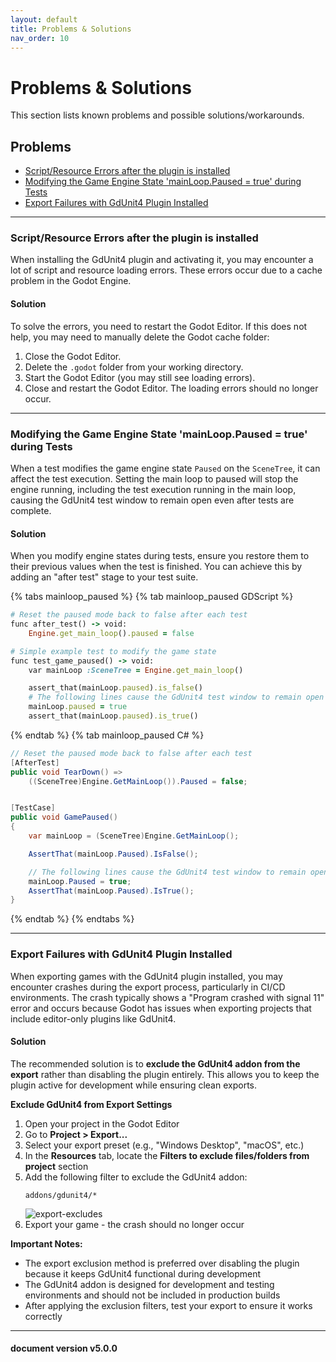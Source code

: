 ```yaml
---
layout: default
title: Problems & Solutions
nav_order: 10
---
```


# Problems & Solutions

This section lists known problems and possible solutions/workarounds.

## Problems

- [Script/Resource Errors after the plugin is installed](/gdUnit4/faq/solutions/#scriptresource-errors-after-the-plugin-is-installed)
- [Modifying the Game Engine State 'mainLoop.Paused = true' during Tests](/gdUnit4/faq/solutions/#modifying-the-game-engine-state-mainlooppaused--true-during-tests)
- [Export Failures with GdUnit4 Plugin Installed](/gdUnit4/faq/solutions/#export-failures-with-gdunit4-plugin-installed)

---

### Script/Resource Errors after the plugin is installed

When installing the GdUnit4 plugin and activating it, you may encounter a lot of script and resource loading errors.
These errors occur due to a cache problem in the Godot Engine.

<h4> Solution </h4>

To solve the errors, you need to restart the Godot Editor. If this does not help, you may need to manually delete
the Godot cache folder:

1. Close the Godot Editor.
2. Delete the `.godot` folder from your working directory.
3. Start the Godot Editor (you may still see loading errors).
4. Close and restart the Godot Editor. The loading errors should no longer occur.

---

### Modifying the Game Engine State 'mainLoop.Paused = true' during Tests

When a test modifies the game engine state `Paused` on the `SceneTree`, it can affect the test execution.
Setting the main loop to paused will stop the engine running, including the test execution running in the main loop,
causing the GdUnit4 test window to remain open even after tests are complete.

<h4> Solution </h4>

When you modify engine states during tests, ensure you restore them to their previous values when the test is finished.
You can achieve this by adding an "after test" stage to your test suite.

{% tabs mainloop_paused %}
{% tab mainloop_paused GDScript %}

```ruby
# Reset the paused mode back to false after each test
func after_test() -> void:
    Engine.get_main_loop().paused = false

# Simple example test to modify the game state
func test_game_paused() -> void:
    var mainLoop :SceneTree = Engine.get_main_loop()

    assert_that(mainLoop.paused).is_false()
    # The following lines cause the GdUnit4 test window to remain open even after tests are complete
    mainLoop.paused = true
    assert_that(mainLoop.paused).is_true()
```

{% endtab %}
{% tab mainloop_paused C# %}

```cs
// Reset the paused mode back to false after each test
[AfterTest]
public void TearDown() =>
    ((SceneTree)Engine.GetMainLoop()).Paused = false;


[TestCase]
public void GamePaused()
{
    var mainLoop = (SceneTree)Engine.GetMainLoop();

    AssertThat(mainLoop.Paused).IsFalse();

    // The following lines cause the GdUnit4 test window to remain open even after tests are complete
    mainLoop.Paused = true;
    AssertThat(mainLoop.Paused).IsTrue();
}
```

{% endtab %}
{% endtabs %}

---

### Export Failures with GdUnit4 Plugin Installed

When exporting games with the GdUnit4 plugin installed, you may encounter crashes during the export process,
particularly in CI/CD environments.
The crash typically shows a "Program crashed with signal 11" error and occurs because Godot has issues when exporting
projects that include editor-only plugins like GdUnit4.

<h4> Solution </h4>

The recommended solution is to **exclude the GdUnit4 addon from the export** rather than disabling the plugin entirely.
This allows you to keep the plugin active for development while ensuring clean exports.

<b>Exclude GdUnit4 from Export Settings</b>

1. Open your project in the Godot Editor
2. Go to **Project > Export...**
3. Select your export preset (e.g., "Windows Desktop", "macOS", etc.)
4. In the **Resources** tab, locate the **Filters to exclude files/folders from project** section
5. Add the following filter to exclude the GdUnit4 addon:
   ```shell
   addons/gdunit4/*
   ```
   ![export-excludes](/gdUnit4/assets/images/faq/export-excludes.png)
6. Export your game - the crash should no longer occur

**Important Notes:**

- The export exclusion method is preferred over disabling the plugin because it keeps GdUnit4 functional
  during development
- The GdUnit4 addon is designed for development and testing environments and should not be included in production builds
- After applying the exclusion filters, test your export to ensure it works correctly

---
<h4> document version v5.0.0 </h4>
